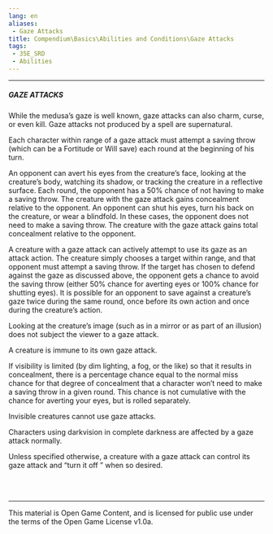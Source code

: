 ```yaml
---
lang: en
aliases:
 - Gaze Attacks
title: Compendium\Basics\Abilities and Conditions\Gaze Attacks
tags: 
 - 35E_SRD
 - Abilities
---
```


---
##### GAZE ATTACKS

While the medusa’s gaze is well known, gaze attacks can also charm, curse, or even kill. Gaze attacks not produced by a spell are supernatural.

Each character within range of a gaze attack must attempt a saving throw (which can be a Fortitude or Will save) each round at the beginning of his turn.

An opponent can avert his eyes from the creature’s face, looking at the creature’s body, watching its shadow, or tracking the creature in a reflective surface. Each round, the opponent has a 50% chance of not having to make a saving throw. The creature with the gaze attack gains concealment relative to the opponent. An opponent can shut his eyes, turn his back on the creature, or wear a blindfold. In these cases, the opponent does not need to make a saving throw. The creature with the gaze attack gains total concealment relative to the opponent.

A creature with a gaze attack can actively attempt to use its gaze as an attack action. The creature simply chooses a target within range, and that opponent must attempt a saving throw. If the target has chosen to defend against the gaze as discussed above, the opponent gets a chance to avoid the saving throw (either 50% chance for averting eyes or 100% chance for shutting eyes). It is possible for an opponent to save against a creature’s gaze twice during the same round, once before its own action and once during the creature’s action.

Looking at the creature’s image (such as in a mirror or as part of an illusion) does not subject the viewer to a gaze attack.

A creature is immune to its own gaze attack.

If visibility is limited (by dim lighting, a fog, or the like) so that it results in concealment, there is a percentage chance equal to the normal miss chance for that degree of concealment that a character won’t need to make a saving throw in a given round. This chance is not cumulative with the chance for averting your eyes, but is rolled separately.

Invisible creatures cannot use gaze attacks.

Characters using darkvision in complete darkness are affected by a gaze attack normally.

Unless specified otherwise, a creature with a gaze attack can control its gaze attack and “turn it off ” when so desired.


<br><br>



---



This material is Open Game Content, and is licensed for public use under the terms of the Open Game License v1.0a.

